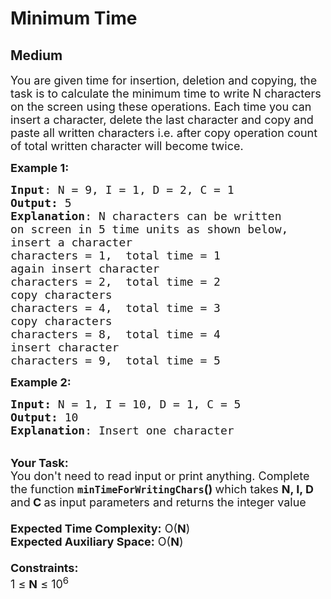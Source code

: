 # Minimum Time
## Medium
<div class="problems_problem_content__Xm_eO"><p><span style="font-size:18px">You&nbsp;are given time for insertion, deletion and copying, the task is to calculate the minimum time to write N characters on the screen using these operations. Each time you&nbsp;can insert a character, delete the last character and copy and paste all written characters i.e. after copy operation count of total written character will become twice.</span></p>

<p><span style="font-size:18px"><strong>Example 1:</strong></span></p>

<pre><span style="font-size:18px"><strong>Input</strong>: N = 9</span><span style="font-size:18px">, I = 1, D = 2, C = 1  
<strong>Output:</strong> 5
<strong>Explanation</strong>: N characters can be written
on screen in 5 time units as shown below,
insert a character    
characters = 1,  total time = 1
again insert character      
characters = 2,  total time = 2
copy characters             
characters = 4,  total time = 3
copy characters             
characters = 8,  total time = 4
insert character           
characters = 9,  total time = 5</span></pre>

<div><span style="font-size:18px"><strong>Example 2:</strong></span></div>

<pre><span style="font-size:18px"><strong>Input: </strong>N = 1, I = 10, D = 1, C = 5
<strong>Output: </strong>10
<strong>Explanation</strong>: Insert one character</span></pre>

<p><br>
<span style="font-size:18px"><strong>Your Task:&nbsp;&nbsp;</strong><br>
You don't need to read input or print anything. Complete the function <strong><code>minTimeForWritingChars</code>()&nbsp;</strong>which takes <strong>N, I, D </strong>and<strong> C </strong>as input parameters and returns the integer value<br>
<br>
<strong>Expected Time Complexity:</strong> O(<strong>N</strong>)<br>
<strong>Expected Auxiliary Space:</strong> O(<strong>N</strong>)<br>
<br>
<strong>Constraints:</strong><br>
1 ≤&nbsp;<strong>N</strong> ≤ 10<sup>6</sup></span></p>
</div>
